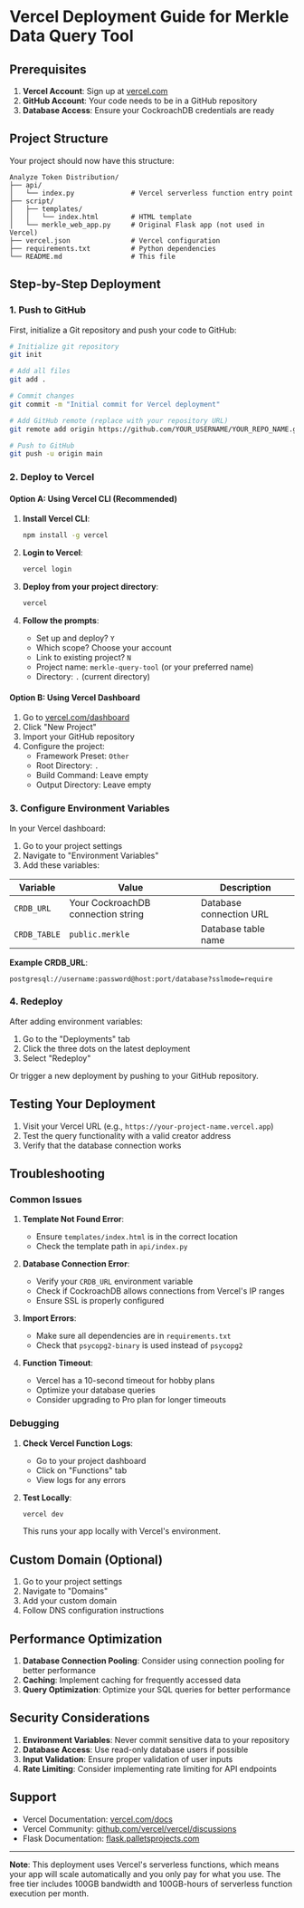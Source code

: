 # Vercel Deployment Guide for Merkle Data Query Tool

## Prerequisites

1. **Vercel Account**: Sign up at [vercel.com](https://vercel.com)
2. **GitHub Account**: Your code needs to be in a GitHub repository
3. **Database Access**: Ensure your CockroachDB credentials are ready

## Project Structure

Your project should now have this structure:
```
Analyze Token Distribution/
├── api/
│   └── index.py              # Vercel serverless function entry point
├── script/
│   ├── templates/
│   │   └── index.html        # HTML template
│   └── merkle_web_app.py     # Original Flask app (not used in Vercel)
├── vercel.json               # Vercel configuration
├── requirements.txt          # Python dependencies
└── README.md                 # This file
```

## Step-by-Step Deployment

### 1. Push to GitHub

First, initialize a Git repository and push your code to GitHub:

```bash
# Initialize git repository
git init

# Add all files
git add .

# Commit changes
git commit -m "Initial commit for Vercel deployment"

# Add GitHub remote (replace with your repository URL)
git remote add origin https://github.com/YOUR_USERNAME/YOUR_REPO_NAME.git

# Push to GitHub
git push -u origin main
```

### 2. Deploy to Vercel

#### Option A: Using Vercel CLI (Recommended)

1. **Install Vercel CLI**:
   ```bash
   npm install -g vercel
   ```

2. **Login to Vercel**:
   ```bash
   vercel login
   ```

3. **Deploy from your project directory**:
   ```bash
   vercel
   ```

4. **Follow the prompts**:
   - Set up and deploy? `Y`
   - Which scope? Choose your account
   - Link to existing project? `N`
   - Project name: `merkle-query-tool` (or your preferred name)
   - Directory: `.` (current directory)

#### Option B: Using Vercel Dashboard

1. Go to [vercel.com/dashboard](https://vercel.com/dashboard)
2. Click "New Project"
3. Import your GitHub repository
4. Configure the project:
   - Framework Preset: `Other`
   - Root Directory: `.`
   - Build Command: Leave empty
   - Output Directory: Leave empty

### 3. Configure Environment Variables

In your Vercel dashboard:

1. Go to your project settings
2. Navigate to "Environment Variables"
3. Add these variables:

| Variable | Value | Description |
|----------|-------|-------------|
| `CRDB_URL` | Your CockroachDB connection string | Database connection URL |
| `CRDB_TABLE` | `public.merkle` | Database table name |

**Example CRDB_URL**:
```
postgresql://username:password@host:port/database?sslmode=require
```

### 4. Redeploy

After adding environment variables:

1. Go to the "Deployments" tab
2. Click the three dots on the latest deployment
3. Select "Redeploy"

Or trigger a new deployment by pushing to your GitHub repository.

## Testing Your Deployment

1. Visit your Vercel URL (e.g., `https://your-project-name.vercel.app`)
2. Test the query functionality with a valid creator address
3. Verify that the database connection works

## Troubleshooting

### Common Issues

1. **Template Not Found Error**:
   - Ensure `templates/index.html` is in the correct location
   - Check the template path in `api/index.py`

2. **Database Connection Error**:
   - Verify your `CRDB_URL` environment variable
   - Check if CockroachDB allows connections from Vercel's IP ranges
   - Ensure SSL is properly configured

3. **Import Errors**:
   - Make sure all dependencies are in `requirements.txt`
   - Check that `psycopg2-binary` is used instead of `psycopg2`

4. **Function Timeout**:
   - Vercel has a 10-second timeout for hobby plans
   - Optimize your database queries
   - Consider upgrading to Pro plan for longer timeouts

### Debugging

1. **Check Vercel Function Logs**:
   - Go to your project dashboard
   - Click on "Functions" tab
   - View logs for any errors

2. **Test Locally**:
   ```bash
   vercel dev
   ```
   This runs your app locally with Vercel's environment.

## Custom Domain (Optional)

1. Go to your project settings
2. Navigate to "Domains"
3. Add your custom domain
4. Follow DNS configuration instructions

## Performance Optimization

1. **Database Connection Pooling**: Consider using connection pooling for better performance
2. **Caching**: Implement caching for frequently accessed data
3. **Query Optimization**: Optimize your SQL queries for better performance

## Security Considerations

1. **Environment Variables**: Never commit sensitive data to your repository
2. **Database Access**: Use read-only database users if possible
3. **Input Validation**: Ensure proper validation of user inputs
4. **Rate Limiting**: Consider implementing rate limiting for API endpoints

## Support

- Vercel Documentation: [vercel.com/docs](https://vercel.com/docs)
- Vercel Community: [github.com/vercel/vercel/discussions](https://github.com/vercel/vercel/discussions)
- Flask Documentation: [flask.palletsprojects.com](https://flask.palletsprojects.com)

---

**Note**: This deployment uses Vercel's serverless functions, which means your app will scale automatically and you only pay for what you use. The free tier includes 100GB bandwidth and 100GB-hours of serverless function execution per month.
